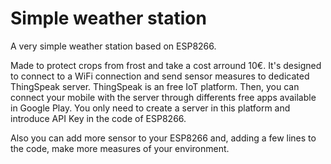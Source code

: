 # Simple weather station
A very simple weather station based on ESP8266.

Made to protect crops from frost and take a cost arround 10€. It's designed to connect to a WiFi connection and send sensor measures to dedicated ThingSpeak server. ThingSpeak is an free IoT platform. Then, you can connect your mobile with the server through differents free apps available in Google Play. You only need to create a server in this platform and introduce API Key in the code of ESP8266.

Also you can add more sensor to your ESP8266 and, adding a few lines to the code, make more measures of your environment.
